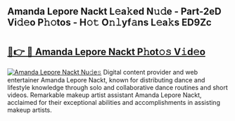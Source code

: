 ## Amanda Lepore Nackt L𝚎a𝚔ed N𝚞𝚍e - Part-2eD Vi𝚍𝚎o P𝚑𝚘tos - H𝚘𝚝 O𝚗𝚕yf𝚊ns L𝚎a𝚔s ED9Zc

# <h2><a href="http://kfaitrb.oniu.top/?m=Amanda+Lepore+Nackt">🔗👉 🔴 Amanda Lepore Nackt P𝚑ot𝚘𝚜 V𝚒d𝚎o</a></h2>

[![Amanda Lepore Nackt Nu𝚍e𝚜](https://i.imgur.com/0qMVB7G.gif)](http://kfaitrb.oniu.top/?m=Amanda+Lepore+Nackt)
Digital content provider and web entertainer Amanda Lepore Nackt, known for distributing dance and lifestyle knowledge through solo and collaborative dance routines and short videos. Remarkable makeup artist assistant Amanda Lepore Nackt, acclaimed for their exceptional abilities and accomplishments in assisting makeup artists.  
